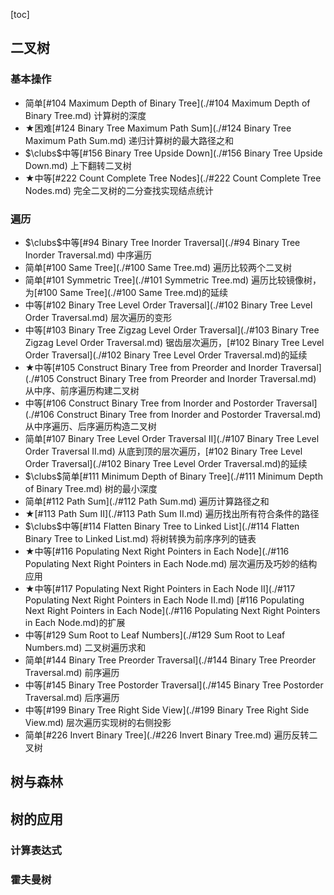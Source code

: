 [toc]

## 二叉树

### 基本操作

* 简单[#104 Maximum Depth of Binary Tree](./#104 Maximum Depth of Binary Tree.md)    计算树的深度
* $\bigstar$困难[#124 Binary Tree Maximum Path Sum](./#124 Binary Tree Maximum Path Sum.md)    递归计算树的最大路径之和
* $\clubs$中等[#156 Binary Tree Upside Down](./#156 Binary Tree Upside Down.md)    上下翻转二叉树
* $\bigstar$中等[#222 Count Complete Tree Nodes](./#222 Count Complete Tree Nodes.md)    完全二叉树的二分查找实现结点统计

### 遍历

* $\clubs$中等[#94 Binary Tree Inorder Traversal](./#94 Binary Tree Inorder Traversal.md)    中序遍历
* 简单[#100 Same Tree](./#100 Same Tree.md)    遍历比较两个二叉树
* 简单[#101 Symmetric Tree](./#101 Symmetric Tree.md)    遍历比较镜像树，为[#100 Same Tree](./#100 Same Tree.md)的延续
* 中等[#102 Binary Tree Level Order Traversal](./#102 Binary Tree Level Order Traversal.md)    层次遍历的变形
* 中等[#103 Binary Tree Zigzag Level Order Traversal](./#103 Binary Tree Zigzag Level Order Traversal.md)    锯齿层次遍历，[#102 Binary Tree Level Order Traversal](./#102 Binary Tree Level Order Traversal.md)的延续
* $\bigstar$中等[#105 Construct Binary Tree from Preorder and Inorder Traversal](./#105 Construct Binary Tree from Preorder and Inorder Traversal.md)    从中序、前序遍历构建二叉树
* 中等[#106 Construct Binary Tree from Inorder and Postorder Traversal](./#106 Construct Binary Tree from Inorder and Postorder Traversal.md)    从中序遍历、后序遍历构造二叉树
* 简单[#107 Binary Tree Level Order Traversal II](./#107 Binary Tree Level Order Traversal II.md)    从底到顶的层次遍历，[#102 Binary Tree Level Order Traversal](./#102 Binary Tree Level Order Traversal.md)的延续
* $\clubs$简单[#111 Minimum Depth of Binary Tree](./#111 Minimum Depth of Binary Tree.md)    树的最小深度
* 简单[#112 Path Sum](./#112 Path Sum.md)    遍历计算路径之和
* $\bigstar$[#113 Path Sum II](./#113 Path Sum II.md)    遍历找出所有符合条件的路径
* $\clubs$中等[#114 Flatten Binary Tree to Linked List](./#114 Flatten Binary Tree to Linked List.md)    将树转换为前序序列的链表
* $\bigstar$中等[#116 Populating Next Right Pointers in Each Node](./#116 Populating Next Right Pointers in Each Node.md)    层次遍历及巧妙的结构应用
* $\bigstar$中等[#117 Populating Next Right Pointers in Each Node II](./#117 Populating Next Right Pointers in Each Node II.md)    [#116 Populating Next Right Pointers in Each Node](./#116 Populating Next Right Pointers in Each Node.md)的扩展
* 中等[#129 Sum Root to Leaf Numbers](./#129 Sum Root to Leaf Numbers.md)    二叉树遍历求和
* 简单[#144 Binary Tree Preorder Traversal](./#144 Binary Tree Preorder Traversal.md)    前序遍历
* 中等[#145 Binary Tree Postorder Traversal](./#145 Binary Tree Postorder Traversal.md)    后序遍历
* 中等[#199 Binary Tree Right Side View](./#199 Binary Tree Right Side View.md)   层次遍历实现树的右侧投影
* 简单[#226 Invert Binary Tree](./#226 Invert Binary Tree.md)    遍历反转二叉树

## 树与森林



## 树的应用

### 计算表达式



### 霍夫曼树

